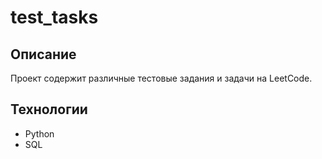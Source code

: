 # test_tasks

## Описание
Проект содержит различные тестовые задания и задачи на LeetCode.

## Технологии
* Python
* SQL
